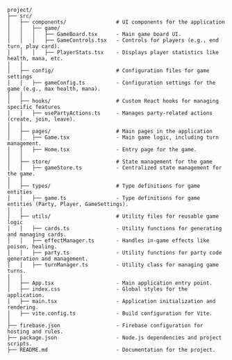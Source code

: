     project/
    ├── src/
    │   ├── components/                # UI components for the application
    │   │   ├── game/
    │   │   │   ├── GameBoard.tsx      - Main game board UI.
    │   │   │   ├── GameControls.tsx   - Controls for players (e.g., end turn, play card).
    │   │   │   ├── PlayerStats.tsx    - Displays player statistics like health, mana, etc.
    │   │
    │   ├── config/                    # Configuration files for game settings
    │   │   ├── gameConfig.ts          - Configuration settings for the game (e.g., max health, mana).
    │   │
    │   ├── hooks/                     # Custom React hooks for managing specific features
    │   │   ├── usePartyActions.ts     - Manages party-related actions (create, join, leave).
    │   │
    │   ├── pages/                     # Main pages in the application
    │   │   ├── Game.tsx               - Main game logic, including turn management.
    │   │   ├── Home.tsx               - Entry page for the game.
    │   │
    │   ├── store/                     # State management for the game
    │   │   ├── gameStore.ts           - Centralized state management for the game.
    │   │
    │   ├── types/                     # Type definitions for game entities
    │   │   ├── game.ts                - Type definitions for game entities (Party, Player, GameSettings).
    │   │
    │   ├── utils/                     # Utility files for reusable game logic
    │   │   ├── cards.ts               - Utility functions for generating and managing cards.
    │   │   ├── effectManager.ts       - Handles in-game effects like poison, healing.
    │   │   ├── party.ts               - Utility functions for party code generation and management.
    │   │   ├── turnManager.ts         - Utility class for managing game turns.
    │   │
    │   ├── App.tsx                    - Main application entry point.
    │   ├── index.css                  - Global styles for the application.
    │   ├── main.tsx                   - Application initialization and rendering.
    │   ├── vite.config.ts             - Build configuration for Vite.
    │
    ├── firebase.json                  - Firebase configuration for hosting and rules.
    ├── package.json                   - Node.js dependencies and project scripts.
    ├── README.md                      - Documentation for the project.
